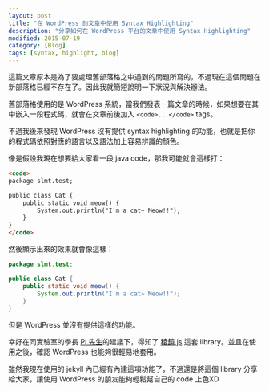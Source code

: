 ```yaml
---
layout: post
title: "在 WordPress 的文章中使用 Syntax Highlighting"
description: "分享如何在 WordPress 平台的文章中使用 Syntax Highlighting"
modified: 2015-07-19
category: [Blog]
tags: [syntax, highlight, blog]
---
```


這篇文章原本是為了要處理舊部落格之中遇到的問題所寫的，不過現在這個問題在新部落格已經不存在了。因此我就簡短說明一下狀況與解決辦法。

<!--more-->

舊部落格使用的是 WordPress 系統，當我們發表一篇文章的時候，如果想要在其中嵌入一段程式碼，就會在文章前後加入 `<code>...</code>` tags。

不過我後來發現 WordPress 沒有提供 syntax highlighting 的功能，也就是把你的程式碼依照對應的語言以及語法加上容易辨識的顏色。

像是假設我現在想要給大家看一段 java code，那我可能就會這樣打：

```html
<code>
package slmt.test;

public class Cat {
    public static void meow() {
        System.out.println("I'm a cat~ Meow!!");
    }
}
</code>
```

然後顯示出來的效果就會像這樣：

```java
package slmt.test;

public class Cat {
    public static void meow() {
        System.out.println("I'm a cat~ Meow!!");
    }
}
```

但是 WordPress 並沒有提供這樣的功能。

幸好在同實驗室的學長 [Pi 先生][1]的建議下，得知了 [稜鏡.js][2] 這套 library。並且在使用之後，確認 WordPress 也能夠很輕易地套用。

雖然我現在使用的 jekyll 內已經有內建這項功能了，不過還是將這個 library 分享給大家，讓使用 WordPress 的朋友能夠輕鬆幫自己的 code 上色XD

[1]: http://shaokanp.me/
[2]: http://prismjs.com/
